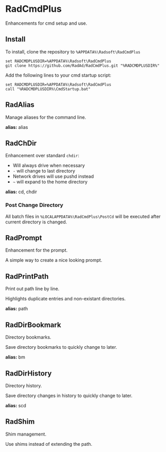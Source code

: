 # RadCmdPlus
Enhancements for cmd setup and use.

## Install

To install, clone the repository to `%APPDATA%\Radsoft\RadCmdPlus`
```
set RADCMDPLUSDIR=%APPDATA%\Radsoft\RadCmdPlus
git clone https://github.com/RadAd/RadCmdPlus.git "%RADCMDPLUSDIR%"
```

Add the following lines to your cmd startup script:
```
set RADCMDPLUSDIR=%APPDATA%\Radsoft\RadCmdPlus
call "%RADCMDPLUSDIR%\CmdStartup.bat"
```

## RadAlias
Manage aliases for the command line.

**alias:** alias

## RadChDir
Enhancement over standard `chdir`:
- Will always drive when necessary
- `-` will change to last directory
- Network drives will use pushd instead
- `~` will expand to the home directory

**alias:** cd, chdir

### Post Change Directory
All batch files in `%LOCALAPPDATA%\RadCmdPlus\PostCd` will be executed after current directory is changed.

## RadPrompt
Enhancement for the prompt.

A simple way to create a nice looking prompt.

## RadPrintPath
Print out path line by line.

Highlights duplicate entries and non-existant directories.

**alias:** path

## RadDirBookmark
Directory bookmarks.

Save directory bookmarks to quickly change to later.

**alias:** bm

## RadDirHistory
Directory history.

Save directory changes in history to quickly change to later.

**alias:** scd

## RadShim
Shim management.

Use shims instead of extending the path.
